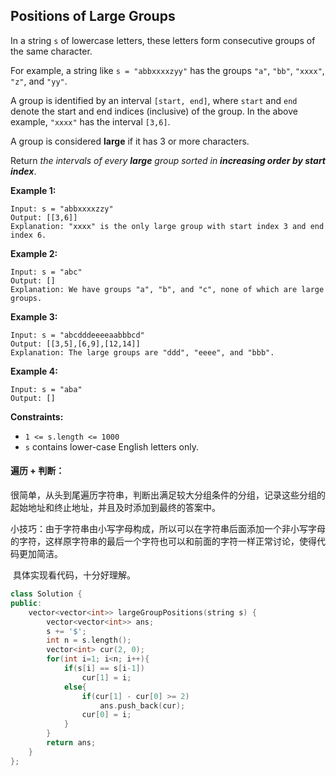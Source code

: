 ## Positions of Large Groups

In a string `s` of lowercase letters, these letters form consecutive groups of the same character.

For example, a string like `s = "abbxxxxzyy"` has the groups `"a"`, `"bb"`, `"xxxx"`, `"z"`, and `"yy"`.

A group is identified by an interval `[start, end]`, where `start` and `end` denote the start and end indices (inclusive) of the group. In the above example, `"xxxx"` has the interval `[3,6]`.

A group is considered **large** if it has 3 or more characters.

Return *the intervals of every **large** group sorted in **increasing order by start index***.

**Example 1:**

```
Input: s = "abbxxxxzzy"
Output: [[3,6]]
Explanation: "xxxx" is the only large group with start index 3 and end index 6.
```

**Example 2:**

```
Input: s = "abc"
Output: []
Explanation: We have groups "a", "b", and "c", none of which are large groups.
```

**Example 3:**

```
Input: s = "abcdddeeeeaabbbcd"
Output: [[3,5],[6,9],[12,14]]
Explanation: The large groups are "ddd", "eeee", and "bbb".
```

**Example 4:**

```
Input: s = "aba"
Output: []
```

**Constraints:**

- `1 <= s.length <= 1000`
- `s` contains lower-case English letters only.

#### 遍历 + 判断：

​		很简单，从头到尾遍历字符串，判断出满足较大分组条件的分组，记录这些分组的起始地址和终止地址，并且及时添加到最终的答案中。

​		小技巧：由于字符串由小写字母构成，所以可以在字符串后面添加一个非小写字母的字符，这样原字符串的最后一个字符也可以和前面的字符一样正常讨论，使得代码更加简洁。

​		具体实现看代码，十分好理解。

```c++
class Solution {
public:
    vector<vector<int>> largeGroupPositions(string s) {
        vector<vector<int>> ans;
        s += '$';
        int n = s.length();
        vector<int> cur(2, 0);
        for(int i=1; i<n; i++){
            if(s[i] == s[i-1])
                cur[1] = i;
            else{
                if(cur[1] - cur[0] >= 2)
                    ans.push_back(cur);
                cur[0] = i;
            }
        }
        return ans;
    }
};
```

